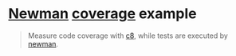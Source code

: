 # [Newman][newman] [coverage][c8] example

> Measure code coverage with [c8], while tests are executed by [newman].

[newman]: https://www.npmjs.com/package/newman
[c8]: https://www.npmjs.com/package/c8
